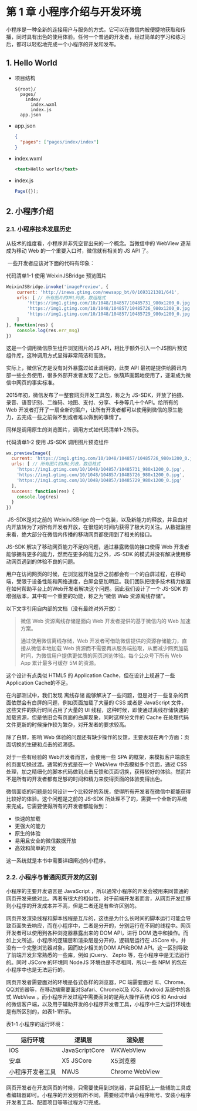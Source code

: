 # 第 1 章 小程序介绍与开发环境

小程序是一种全新的连接用户与服务的方式，它可以在微信内被便捷地获取和传播，同时具有出色的使用体验。任何一个普通的开发者，经过简单的学习和练习后，都可以轻松地完成一个小程序的开发和发布。

## 1. Hello World

* 项目结构

  ```text
  ${root}/
    pages/
      index/
        index.wxml
        index.js
    app.json
  ```

* app.json

  ```json
  {
    "pages": ["pages/index/index"]
  }
  ```

* index.wxml

  ```xml
  <text>Hello world</text>
  ```

* index.js

  ```javascript
  Page({});
  ```

## 2. 小程序介绍

### 2.1. 小程序技术发展历史

从技术的维度看，小程序并非凭空冒出来的一个概念。当微信中的 WebView 逐渐成为移动 Web 的一个重要入口时，微信就有相关的 JS API 了。

​ 一些开发者应该对下面的代码有印象：

代码清单1-1 使用 WeixinJSBridge 预览图片

```javascript
WeixinJSBridge.invoke('imagePreview', {
    current: 'http://inews.gtimg.com/newsapp_bt/0/1693121381/641',
    urls: [ // 所有图片的URL列表，数组格式
        'https://img1.gtimg.com/10/1048/104857/10485731_980x1200_0.jpg',
        'https://img1.gtimg.com/10/1048/104857/10485726_980x1200_0.jpg',
        'https://img1.gtimg.com/10/1048/104857/10485729_980x1200_0.jpg'
    ]
}, function(res) {
    console.log(res.err_msg)
})
```

这是一个调用微信原生组件浏览图片的JS API，相比于额外引入一个JS图片预览组件库，这种调用方式显得非常简洁和高效。

实际上，微信官方是没有对外暴露过如此调用的，此类 API 最初是提供给腾讯内部一些业务使用，很多外部开发者发现了之后，依葫芦画瓢地使用了，逐渐成为微信中网页的事实标准。

2015年初，微信发布了一整套网页开发工具包，称之为 JS-SDK，开放了拍摄、录音、语音识别、二维码、地图、支付、分享、卡券等几十个API。给所有的 Web 开发者打开了一扇全新的窗户，让所有开发者都可以使用到微信的原生能力，去完成一些之前做不到或者难以做到的事情了。

同样是调用原生的浏览图片，调用方式如代码清单1-2所示。

代码清单1-2 使用 JS-SDK 调用图片预览组件

```javascript
wx.previewImage({
  current: 'https://img1.gtimg.com/10/1048/104857/10485726_980x1200_0.jpg',
  urls: [ // 所有图片的URL列表，数组格式
    'https://img1.gtimg.com/10/1048/104857/10485731_980x1200_0.jpg',
    'https://img1.gtimg.com/10/1048/104857/10485726_980x1200_0.jpg',
    'https://img1.gtimg.com/10/1048/104857/10485729_980x1200_0.jpg'
  ],
  success: function(res) {
    console.log(res)
  }
})
```

​ JS-SDK是对之前的 WeixinJSBrige 的一个包装，以及新能力的释放，并且由对内开放转为了对所有开发者开放，在很短的时间内获得了极大的关注。从数据监控来看，绝大部分在微信内传播的移动网页都使用到了相关的接口。

JS-SDK 解决了移动网页能力不足的问题，通过暴露微信的接口使得 Web 开发者能够拥有更多的能力，然而在更多的能力之外，JS-SDK 的模式并没有解决使用移动网页遇到的体验不良的问题。

用户在访问网页的时候，在浏览器开始显示之前都会有一个的白屏过程，在移动端，受限于设备性能和网络速度，白屏会更加明显。我们团队把很多技术精力放置在如何帮助平台上的Web开发者解决这个问题。因此我们设计了一个 JS-SDK 的增强版本，其中有一个重要的功能，称之为“微信 Web 资源离线存储”。

以下文字引用自内部的文档（没有最终对外开放）：

>微信 Web 资源离线存储是面向 Web 开发者提供的基于微信内的 Web 加速方案。
>
>通过使用微信离线存储，Web 开发者可借助微信提供的资源存储能力，直接从微信本地加载 Web 资源而不需要再从服务端拉取，从而减少网页加载时间，为微信用户提供更优质的网页浏览体验。每个公众号下所有 Web App 累计最多可缓存 5M 的资源。

这个设计有点类似 HTML5 的 Application Cache，但在设计上规避了一些 Application Cache的不足。

在内部测试中，我们发现 离线存储 能够解决了一些问题，但是对于一些复杂的页面依然会有白屏的问题，例如页面加载了大量的 CSS 或者是 JavaScript 文件，这些文件的执行时间占用了大量的 UI 线程，这种时候，即使通过离线存储快速的加载资源，但是依旧会有页面的白屏现象，同时这样分文件的 Cache 在处理代码文件更新的时候操作较为繁杂，对开发者的要求较高。

除了白屏，影响 Web 体验的问题还有缺少操作的反馈，主要表现在两个方面：页面切换的生硬和点击的迟滞感。

对于一些有经验的 Web开发者而言，会使用一些 SPA 的框架，来模拟客户端原生的页面切换过渡。通常的方式是在一个 WebView 中去模拟多个页面，通过 CSS 处理，加之精细化的脚本代码做到点击反馈和页面切换，获得较好的体验。然而并不是所有的开发者都有足够的时间和精力来使得页面的体验变得出色。

微信面临的问题是如何设计一个比较好的系统，使得所有开发者在微信中都能获得比较好的体验。这个问题是之前的 JS-SDK 所处理不了的，需要一个全新的系统来完成，它需要使得所有的开发者都能做到：

* 快速的加载
* 更强大的能力
* 原生的体验
* 易用且安全的微信数据开放
* 高效和简单的开发

这一系统就是本书中需要详细阐述的小程序。

### 2.2. 小程序与普通网页开发的区别

小程序的主要开发语言是 JavaScript ，所以通常小程序的开发会被用来同普通的网页开发来做对比。两者有很大的相似性，对于前端开发者而言，从网页开发迁移到小程序的开发成本并不高，但是二者还是有些许区别的。

网页开发渲染线程和脚本线程是互斥的，这也是为什么长时间的脚本运行可能会导致页面失去响应，而在小程序中，二者是分开的，分别运行在不同的线程中。网页开发者可以使用到各种浏览器暴露出来的 DOM API，进行 DOM 选中和操作。而如上文所述，小程序的逻辑层和渲染层是分开的，逻辑层运行在 JSCore 中，并没有一个完整浏览器对象，因而缺少相关的DOM API和BOM API。这一区别导致了前端开发非常熟悉的一些库，例如 jQuery、 Zepto 等，在小程序中是无法运行的。同时 JSCore 的环境同 NodeJS 环境也是不尽相同，所以一些 NPM 的包在小程序中也是无法运行的。

网页开发者需要面对的环境是各式各样的浏览器，PC 端需要面对 IE、Chrome、QQ浏览器等，在移动端需要面对Safari、Chrome以及 iOS、Android 系统中的各式 WebView 。而小程序开发过程中需要面对的是两大操作系统 iOS 和 Android 的微信客户端，以及用于辅助开发的小程序开发者工具，小程序中三大运行环境也是有所区别的，如表1-1所示。

表1-1 小程序的运行环境：

| 运行环境 | 逻辑层 | 渲染层 |
| - | - | - |
| iOS | JavaScriptCore | WKWebView |
| 安卓 | X5 JSCore | X5浏览器 |
| 小程序开发者工具 | NWJS | Chrome WebView |

网页开发者在开发网页的时候，只需要使用到浏览器，并且搭配上一些辅助工具或者编辑器即可。小程序的开发则有所不同，需要经过申请小程序帐号、安装小程序开发者工具、配置项目等等过程方可完成。
